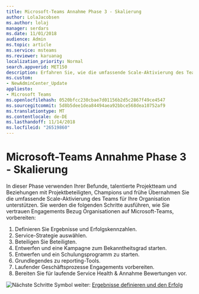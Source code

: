 ```yaml
---
title: Microsoft-Teams Annahme Phase 3 - Skalierung
author: LolaJacobsen
ms.author: lolaj
manager: serdars
ms.date: 11/01/2018
audience: Admin
ms.topic: article
ms.service: msteams
ms.reviewer: karuanag
localization_priority: Normal
search.appverid: MET150
description: Erfahren Sie, wie die umfassende Scale-Aktivierung des Teams für Ihre Organisation unterstützen.
ms.custom:
- NewAdminCenter_Update
appliesto:
- Microsoft Teams
ms.openlocfilehash: 0520bfcc230cbae7d01156b2d5c2867f49ce4547
ms.sourcegitcommit: 5d8b5dee1dea84494aea92bbce568dea10752af9
ms.translationtype: MT
ms.contentlocale: de-DE
ms.lasthandoff: 11/14/2018
ms.locfileid: "26519860"
---
```

# <a name="microsoft-teams-adoption-phase-3---scale"></a>Microsoft-Teams Annahme Phase 3 - Skalierung

In dieser Phase verwenden Ihrer Befunde, talentierte Projektteam und Beziehungen mit Projektbeteiligten, Champions und frühe Übernahmen Sie die umfassende Scale-Aktivierung des Teams für Ihre Organisation unterstützen. Sie werden die folgenden Schritte ausführen, wie Sie vertrauen Engagements Bezug Organisationen auf Microsoft-Teams, vorbereiten:

1. Definieren Sie Ergebnisse und Erfolgskennzahlen.
2. Service-Strategie auswählen.
3. Beteiligen Sie Beteiligten.
4. Entwerfen und eine Kampagne zum Bekanntheitsgrad starten.
5. Entwerfen und ein Schulungsprogramm zu starten.
6. Grundlegendes zu reporting-Tools.
7. Laufender Geschäftsprozesse Engagements vorbereiten.
8. Bereiten Sie für laufende Service Health & Annahme Bewertungen vor.

![Nächste Schritte Symbol](media/teams-adoption-next-icon.png) weiter: [Ergebnisse definieren und den Erfolg](teams-adoption-define-outcomes.md)
